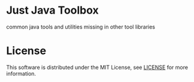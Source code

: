 # Just Java Toolbox

common java tools and utilities missing in other tool libraries


# License

This software is distributed under the MIT License, see [LICENSE](LICENSE) for more information.
